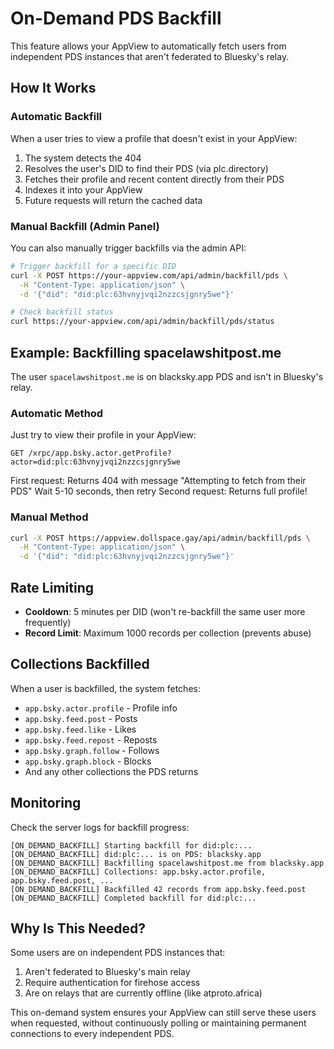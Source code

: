# On-Demand PDS Backfill

This feature allows your AppView to automatically fetch users from independent PDS instances that aren't federated to Bluesky's relay.

## How It Works

### Automatic Backfill
When a user tries to view a profile that doesn't exist in your AppView:
1. The system detects the 404
2. Resolves the user's DID to find their PDS (via plc.directory)
3. Fetches their profile and recent content directly from their PDS
4. Indexes it into your AppView
5. Future requests will return the cached data

### Manual Backfill (Admin Panel)
You can also manually trigger backfills via the admin API:

```bash
# Trigger backfill for a specific DID
curl -X POST https://your-appview.com/api/admin/backfill/pds \
  -H "Content-Type: application/json" \
  -d '{"did": "did:plc:63hvnyjvqi2nzzcsjgnry5we"}'

# Check backfill status
curl https://your-appview.com/api/admin/backfill/pds/status
```

## Example: Backfilling spacelawshitpost.me

The user `spacelawshitpost.me` is on blacksky.app PDS and isn't in Bluesky's relay.

### Automatic Method
Just try to view their profile in your AppView:
```
GET /xrpc/app.bsky.actor.getProfile?actor=did:plc:63hvnyjvqi2nzzcsjgnry5we
```

First request: Returns 404 with message "Attempting to fetch from their PDS"
Wait 5-10 seconds, then retry
Second request: Returns full profile!

### Manual Method
```bash
curl -X POST https://appview.dollspace.gay/api/admin/backfill/pds \
  -H "Content-Type: application/json" \
  -d '{"did": "did:plc:63hvnyjvqi2nzzcsjgnry5we"}'
```

## Rate Limiting

- **Cooldown**: 5 minutes per DID (won't re-backfill the same user more frequently)
- **Record Limit**: Maximum 1000 records per collection (prevents abuse)

## Collections Backfilled

When a user is backfilled, the system fetches:
- `app.bsky.actor.profile` - Profile info
- `app.bsky.feed.post` - Posts
- `app.bsky.feed.like` - Likes
- `app.bsky.feed.repost` - Reposts
- `app.bsky.graph.follow` - Follows
- `app.bsky.graph.block` - Blocks
- And any other collections the PDS returns

## Monitoring

Check the server logs for backfill progress:
```
[ON_DEMAND_BACKFILL] Starting backfill for did:plc:...
[ON_DEMAND_BACKFILL] did:plc:... is on PDS: blacksky.app
[ON_DEMAND_BACKFILL] Backfilling spacelawshitpost.me from blacksky.app
[ON_DEMAND_BACKFILL] Collections: app.bsky.actor.profile, app.bsky.feed.post, ...
[ON_DEMAND_BACKFILL] Backfilled 42 records from app.bsky.feed.post
[ON_DEMAND_BACKFILL] Completed backfill for did:plc:...
```

## Why Is This Needed?

Some users are on independent PDS instances that:
1. Aren't federated to Bluesky's main relay
2. Require authentication for firehose access
3. Are on relays that are currently offline (like atproto.africa)

This on-demand system ensures your AppView can still serve these users when requested, without continuously polling or maintaining permanent connections to every independent PDS.
